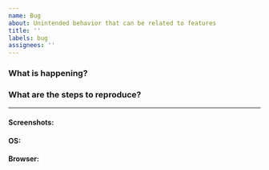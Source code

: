 ```yaml
---
name: Bug
about: Unintended behavior that can be related to features
title: ''
labels: bug
assignees: ''
---
```


### What is happening?

<!-- A description of the bug -->

### What are the steps to reproduce?

<!-- List out the steps here -->

---

#### Screenshots:

<!-- Add helpful screenshots here -->

#### OS:

<!-- Ex: macOS 11.3.1 -->

#### Browser:

<!-- Ex: Chrome Version 91.0.4472.114 (Official Build) (x86_64) -->